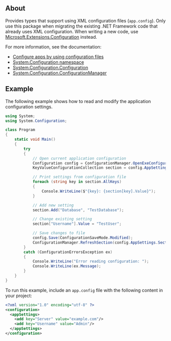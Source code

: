 ## About

Provides types that support using XML configuration files (`app.config`). Only use this package when migrating the existing .NET Framework code that already uses XML configuration. When writing a new code, use [Microsoft.Extensions.Configuration](https://www.nuget.org/packages/Microsoft.Extensions.Configuration/) instead.

For more information, see the documentation:

- [Configure apps by using configuration files](https://docs.microsoft.com/dotnet/framework/configure-apps/)
- [System.Configuration namespace](https://docs.microsoft.com/dotnet/api/system.configuration)
- [System.Configuration.Configuration](https://docs.microsoft.com/dotnet/api/system.configuration.configuration)
- [System.Configuration.ConfigurationManager](https://docs.microsoft.com/dotnet/api/system.configuration.configurationmanager)

## Example

The following example shows how to read and modify the application configuration settings.

```cs
using System;
using System.Configuration;

class Program
{
    static void Main()
    {
        try
        {
            // Open current application configuration
            Configuration config = ConfigurationManager.OpenExeConfiguration(ConfigurationUserLevel.None);
            KeyValueConfigurationCollection section = config.AppSettings.Settings;

            // Print settings from configuration file
            foreach (string key in section.AllKeys)
            {
                Console.WriteLine($"{key}: {section[key].Value}");
            }

            // Add new setting
            section.Add("Database", "TestDatabase");

            // Change existing setting
            section["Username"].Value = "TestUser";

            // Save changes to file
            config.Save(ConfigurationSaveMode.Modified);
            ConfigurationManager.RefreshSection(config.AppSettings.SectionInformation.Name);
        }
        catch (ConfigurationErrorsException ex)
        {
            Console.WriteLine("Error reading configuration: ");
            Console.WriteLine(ex.Message);
        }
    }
}
```

To run this example, include an `app.config` file with the following content in your project:

```xml
<?xml version="1.0" encoding="utf-8" ?>
<configuration>
  <appSettings>
    <add key="Server" value="example.com"/>
    <add key="Username" value="Admin"/>
  </appSettings>
</configuration>
```
